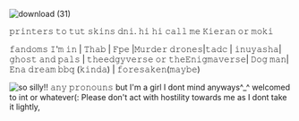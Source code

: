 ![download (31)](https://github.com/user-attachments/assets/aa6efd93-6c2a-4fe2-96c9-8a7a6a62930d)



  
𝚙𝚛𝚒𝚗𝚝𝚎𝚛𝚜 𝚝𝚘 𝚝𝚞𝚝 𝚜𝚔𝚒𝚗𝚜 𝚍𝚗𝚒.   𝚑𝚒 𝚑𝚒 𝚌𝚊𝚕𝚕 𝚖𝚎 𝙺𝚒𝚎𝚛𝚊𝚗 𝚘𝚛 𝚖𝚘𝚔𝚒
            

 𝚏𝚊𝚗𝚍𝚘𝚖𝚜 𝙸'𝚖 𝚒𝚗 | 𝚃𝚑𝚊𝚋 | 𝙵𝚙𝚎 |𝙼𝚞𝚛𝚍𝚎𝚛 𝚍𝚛𝚘𝚗𝚎𝚜|𝚝𝚊𝚍𝚌 | 𝚒𝚗𝚞𝚢𝚊𝚜𝚑𝚊| 𝚐𝚑𝚘𝚜𝚝 𝚊𝚗𝚍 𝚙𝚊𝚕𝚜 | 𝚝𝚑𝚎𝚎𝚍𝚐𝚢𝚟𝚎𝚛𝚜𝚎 𝚘𝚛 𝚝𝚑𝚎𝙴𝚗𝚒𝚐𝚖𝚊𝚟𝚎𝚛𝚜𝚎| 𝙳𝚘𝚐 𝚖𝚊𝚗|𝙴𝚗𝚊 𝚍𝚛𝚎𝚊𝚖 𝚋𝚋𝚚 (𝚔𝚒𝚗𝚍𝚊) | 𝚏𝚘𝚛𝚎𝚜𝚊𝚔𝚎𝚗(𝚖𝚊𝚢𝚋𝚎)

![so silly!!](https://github.com/user-attachments/assets/52d9686b-e362-4836-b8ac-acf42fbfb062)
 𝚊𝚗𝚢 𝚙𝚛𝚘𝚗𝚘𝚞𝚗𝚜 but  I'm a girl I dont mind anyways^_^ welcomed to int or whatever(:
Please don't act with hostility towards me as I dont take it lightly,
